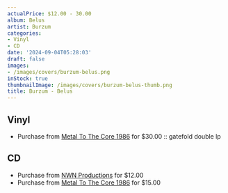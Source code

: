 ```yaml
---
actualPrice: $12.00 - 30.00
album: Belus
artist: Burzum
categories:
- Vinyl
- CD
date: '2024-09-04T05:28:03'
draft: false
images:
- /images/covers/burzum-belus.png
inStock: true
thumbnailImage: /images/covers/burzum-belus-thumb.png
title: Burzum - Belus
---
```


## Vinyl
* Purchase from [Metal To The Core 1986](https://metaltothecore1986.com/shop/burzum-belus-12-gatefold-double-lp/) for $30.00 :: gatefold double lp
## CD
* Purchase from [NWN Productions](http://shop.nwnprod.com/index.php?route=product/product&path=93&product_id=54754&sort=pd.name&order=ASC) for $12.00
* Purchase from [Metal To The Core 1986](https://metaltothecore1986.com/shop/burzum-belus-cd/) for $15.00

